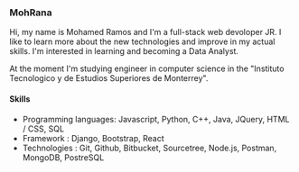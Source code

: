 ### MohRana

Hi, my name is Mohamed Ramos and I'm a full-stack web devoloper JR. I like to learn more about the new technologies and improve in my actual skills. I'm interested in learning and becoming a Data Analyst.

At the moment I'm studying engineer in computer science in the "Instituto Tecnologico y de Estudios Superiores de Monterrey".

#### Skills

- Programming languages: Javascript, Python, C++, Java, JQuery, HTML / CSS, SQL
- Framework : Django, Bootstrap, React
- Technologies : Git, Github, Bitbucket, Sourcetree, Node.js, Postman, MongoDB, PostreSQL
